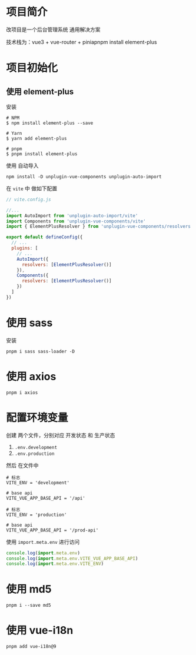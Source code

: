 # 项目简介

改项目是一个后台管理系统 通用解决方案

技术栈为：vue3 + vue-router + piniapnpm install element-plus

# 项目初始化

## 使用 element-plus

安装

```shell
# NPM
$ npm install element-plus --save

# Yarn
$ yarn add element-plus

# pnpm
$ pnpm install element-plus
```

使用 自动导入

```shell
npm install -D unplugin-vue-components unplugin-auto-import
```

在 `vite` 中 做如下配置

```js
// vite.config.js

//...
import AutoImport from 'unplugin-auto-import/vite'
import Components from 'unplugin-vue-components/vite'
import { ElementPlusResolver } from 'unplugin-vue-components/resolvers'

export default defineConfig({
  // ...
  plugins: [
    // ...
    AutoImport({
      resolvers: [ElementPlusResolver()]
    }),
    Components({
      resolvers: [ElementPlusResolver()]
    })
  ]
})
```

# 使用 sass

安装

```shell
pnpm i sass sass-loader -D
```

# 使用 axios

```shell
pnpm i axios
```

# 配置环境变量

创建 两个文件，分别对应 开发状态 和 生产状态

1. `.env.development`
2. `.env.production`

然后 在文件中

```shell
# 标志
VITE_ENV = 'development'

# base api
VITE_VUE_APP_BASE_API = '/api'
```

```shell
# 标志
VITE_ENV = 'production'

# base api
VITE_VUE_APP_BASE_API = '/prod-api'
```

使用 `import.meta.env` 进行访问

```js
console.log(import.meta.env)
console.log(import.meta.env.VITE_VUE_APP_BASE_API)
console.log(import.meta.env.VITE_ENV)
```

# 使用 md5

```shell
pnpm i --save md5
```

# 使用 vue-i18n

```shell
pnpm add vue-i18n@9
```
